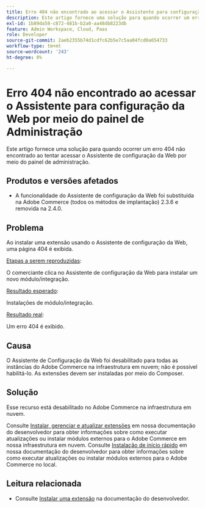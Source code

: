 ```yaml
---
title: Erro 404 não encontrado ao acessar o Assistente para configuração da Web por meio do painel de Administração
description: Este artigo fornece uma solução para quando ocorrer um erro 404 não encontrado ao tentar acessar o Assistente de configuração da Web por meio do painel de administração.
exl-id: 1b89da58-c872-481b-b2a0-aa48db8223db
feature: Admin Workspace, Cloud, Paas
role: Developer
source-git-commit: 2aeb2355b74d1cdfc62b5e7c5aa04fcd0a654733
workflow-type: tm+mt
source-wordcount: '243'
ht-degree: 0%

---
```


# Erro 404 não encontrado ao acessar o Assistente para configuração da Web por meio do painel de Administração

Este artigo fornece uma solução para quando ocorrer um erro 404 não encontrado ao tentar acessar o Assistente de configuração da Web por meio do painel de administração.

## Produtos e versões afetados

* A funcionalidade do Assistente de configuração da Web foi substituída na Adobe Commerce (todos os métodos de implantação) 2.3.6 e removida na 2.4.0.

## Problema

Ao instalar uma extensão usando o Assistente de configuração da Web, uma página 404 é exibida.

<u>Etapas a serem reproduzidas</u>:

O comerciante clica no Assistente de configuração da Web para instalar um novo módulo/integração.

<u>Resultado esperado</u>:

Instalações de módulo/integração.

<u>Resultado real</u>:

Um erro 404 é exibido.

## Causa

O Assistente de Configuração da Web foi desabilitado para todas as instâncias do Adobe Commerce na infraestrutura em nuvem; não é possível habilitá-lo. As extensões devem ser instaladas por meio do Composer.

## Solução

Esse recurso está desabilitado no Adobe Commerce na infraestrutura em nuvem.

Consulte [Instalar, gerenciar e atualizar extensões](https://experienceleague.adobe.com/pt-br/docs/commerce-cloud-service/user-guide/configure-store/extensions) em nossa documentação do desenvolvedor para obter informações sobre como executar atualizações ou instalar módulos externos para o Adobe Commerce em nossa infraestrutura em nuvem.
Consulte [Instalação de início rápido](https://experienceleague.adobe.com/pt-br/docs/commerce-operations/installation-guide/composer) em nossa documentação do desenvolvedor para obter informações sobre como executar atualizações ou instalar módulos externos para o Adobe Commerce no local.

## Leitura relacionada

* Consulte [Instalar uma extensão](https://experienceleague.adobe.com/pt-br/docs/commerce-cloud-service/user-guide/configure-store/extensions#install-an-extension) na documentação do desenvolvedor.
